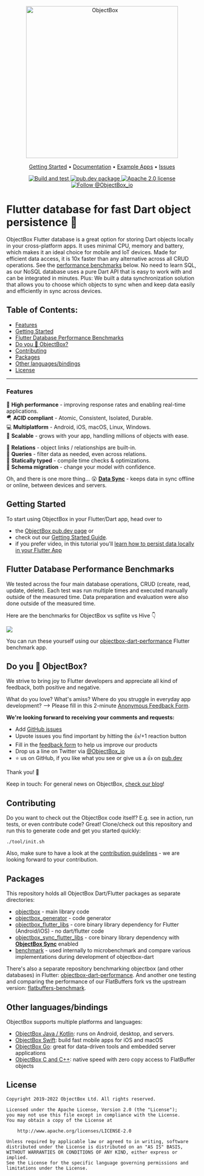 <p align="center">
  <img src="https://raw.githubusercontent.com/objectbox/objectbox-dart/main/.github/logo.png" alt="ObjectBox" width="400px">
</p>

<p align="center">
  <a href="https://docs.objectbox.io/getting-started">Getting Started</a> •
  <a href="https://docs.objectbox.io">Documentation</a> •
  <a href="https://github.com/objectbox/objectbox-dart/tree/main/objectbox/example">Example Apps</a> •
  <a href="https://github.com/objectbox/objectbox-dart/issues">Issues</a>
</p>

<p align="center">
  <a href="https://github.com/objectbox/objectbox-dart/actions/workflows/dart.yml">
    <img src="https://github.com/objectbox/objectbox-dart/actions/workflows/dart.yml/badge.svg" alt="Build and test">
  </a>
  <a href="https://pub.dev/packages/objectbox">
    <img src="https://img.shields.io/pub/v/objectbox.svg?label=pub.dev&logo=dart" alt="pub.dev package">
  </a>
  <a href="https://github.com/objectbox/objectbox-dart/blob/main/LICENSE">
    <img src="https://img.shields.io/github/license/objectbox/objectbox-dart?logo=apache" alt="Apache 2.0 license">
  </a>
  <a href="https://twitter.com/ObjectBox_io">
    <img src="https://img.shields.io/twitter/follow/ObjectBox_io?style=flat&logo=twitter" alt="Follow @ObjectBox_io">
  </a>
</p>

# Flutter database for fast Dart object persistence 💙

ObjectBox Flutter database is a great option for storing Dart objects locally in your cross-platform apps. It uses minimal CPU, memory and battery, which makes it an ideal choice for mobile and IoT devices. Made for efficient data access, it is 10x faster than any alternative across all CRUD operations. See the [performance benchmarks](#flutter-database-performance-benchmarks) below. No need to learn SQL, as our NoSQL database uses a pure Dart API that is easy to work with and can be integrated in minutes. Plus: We built a data synchronization solution that allows you to choose which objects to sync when and keep data easily and efficiently in sync across devices.

## Table of Contents:
- [Features](#features)
- [Getting Started](#getting-started)
- [Flutter Database Performance Benchmarks](#flutter-database-performance-benchmarks)
- [Do you 💙 ObjectBox?](#do-you--objectbox)
- [Contributing](#contributing)
- [Packages](#packages)
- [Other languages/bindings](#other-languagesbindings)
- [License](#license)

<hr/>

### Features

🏁 **High performance** - improving response rates and enabling real-time applications.\
🪂 **ACID compliant** - Atomic, Consistent, Isolated, Durable.\
💻 **Multiplatform** - Android, iOS, macOS, Linux, Windows.\
🌱 **Scalable** - grows with your app, handling millions of objects with ease.

🔗 **Relations** - object links / relationships are built-in.\
💐 **Queries** - filter data as needed, even across relations.\
🦮 **Statically typed** - compile time checks & optimizations.\
📃 **Schema migration** - change your model with confidence.

Oh, and there is one more thing...
😮 [**Data Sync**](https://objectbox.io/sync/) - keeps data in sync offline or online, between devices and servers.

## Getting Started

To start using ObjectBox in your Flutter/Dart app, head over to

* the [ObjectBox pub.dev page](https://pub.dev/packages/objectbox) or
* check out our [Getting Started Guide](https://docs.objectbox.io/getting-started).
* if you prefer video, in this tutorial you'll [learn how to persist data locally in your Flutter App](https://www.youtube.com/watch?v=BBlr8F8m9lo)

## Flutter Database Performance Benchmarks

We tested across the four main database operations, CRUD (create, read, update, delete). Each test was run multiple times and executed  manually outside of the measured time. Data preparation and evaluation were also done outside of the measured time. 

Here are the benchmarks for ObjectBox vs sqflite vs Hive 👇

![](https://raw.githubusercontent.com/objectbox/objectbox-dart/main/.github/benchmarks.png)

You can run these yourself using our [objectbox-dart-performance](https://github.com/objectbox/objectbox-dart-performance) Flutter benchmark app.

## Do you 💙 ObjectBox?

We strive to bring joy to Flutter developers and appreciate all kind of feedback, both positive and negative.

What do you love? What's amiss? Where do you struggle in everyday app development?
--> Please fill in this 2-minute [Anonymous Feedback Form](https://forms.gle/LvVjN6jfFHuivxZX6).

**We're looking forward to receiving your comments and requests:**

- Add [GitHub issues](https://github.com/objectbox/objectbox-dart/issues)
- Upvote issues you find important by hitting the 👍/+1 reaction button
- Fill in the [feedback form](https://forms.gle/s2L1YH32nwjgs4s4A) to help us improve our products
- Drop us a line on Twitter via [@ObjectBox_io](https://twitter.com/ObjectBox_io/)
- ⭐ us on GitHub, if you like what you see or give us a 👍 on [pub.dev](https://pub.dev/packages/objectbox)

Thank you! 🙏

Keep in touch: For general news on ObjectBox, [check our blog](https://objectbox.io/blog)!

## Contributing

Do you want to check out the ObjectBox code itself? E.g. see in action, run tests, or even contribute code?
Great! Clone/check out this repository and run this to generate code and get you started quickly:

    ./tool/init.sh

Also, make sure to have a look at the [contribution guidelines](CONTRIBUTING.md) - we are looking forward to your contribution.

## Packages

This repository holds all ObjectBox Dart/Flutter packages as separate directories:

* [objectbox](objectbox) - main library code
* [objectbox_generator](generator) - code generator
* [objectbox_flutter_libs](flutter_libs) - core binary library dependency for Flutter (Android/iOS) - no dart/flutter code
* [objectbox_sync_flutter_libs](sync_flutter_libs) - core binary library dependency with [**ObjectBox Sync**](https://objectbox.io/sync/) enabled
* [benchmark](benchmark) - used internally to microbenchmark and compare various implementations during development of objectbox-dart

There's also a separate repository benchmarking objectbox (and other databases) in Flutter: 
[objectbox-dart-performance](https://github.com/objectbox/objectbox-dart-performance). And another one testing and 
comparing the performance of our FlatBuffers fork vs the upstream version: [flatbuffers-benchmark](https://github.com/objectbox/flatbuffers-benchmark).

## Other languages/bindings

ObjectBox supports multiple platforms and languages: 

* [ObjectBox Java / Kotlin](https://github.com/objectbox/objectbox-java): runs on Android, desktop, and servers.
* [ObjectBox Swift](https://github.com/objectbox/objectbox-swift): build fast mobile apps for iOS and macOS 
* [ObjectBox Go](https://github.com/objectbox/objectbox-go): great for data-driven tools and embedded server applications 
* [ObjectBox C and C++](https://github.com/objectbox/objectbox-c): native speed with zero copy access to FlatBuffer objects


## License

```text
Copyright 2019-2022 ObjectBox Ltd. All rights reserved.

Licensed under the Apache License, Version 2.0 (the "License");
you may not use this file except in compliance with the License.
You may obtain a copy of the License at

    http://www.apache.org/licenses/LICENSE-2.0

Unless required by applicable law or agreed to in writing, software
distributed under the License is distributed on an "AS IS" BASIS,
WITHOUT WARRANTIES OR CONDITIONS OF ANY KIND, either express or implied.
See the License for the specific language governing permissions and
limitations under the License.
```

